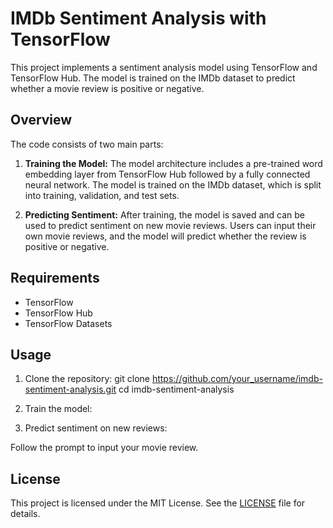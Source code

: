 # IMDb Sentiment Analysis with TensorFlow

This project implements a sentiment analysis model using TensorFlow and TensorFlow Hub. The model is trained on the IMDb dataset to predict whether a movie review is positive or negative.

## Overview
The code consists of two main parts:
1. **Training the Model:** The model architecture includes a pre-trained word embedding layer from TensorFlow Hub followed by a fully connected neural network. The model is trained on the IMDb dataset, which is split into training, validation, and test sets.

2. **Predicting Sentiment:** After training, the model is saved and can be used to predict sentiment on new movie reviews. Users can input their own movie reviews, and the model will predict whether the review is positive or negative.

## Requirements
- TensorFlow
- TensorFlow Hub
- TensorFlow Datasets

## Usage
1. Clone the repository:
git clone https://github.com/your_username/imdb-sentiment-analysis.git
cd imdb-sentiment-analysis

3. Train the model:
   
3. Predict sentiment on new reviews:

Follow the prompt to input your movie review.

## License
This project is licensed under the MIT License. See the [LICENSE](LICENSE) file for details.


